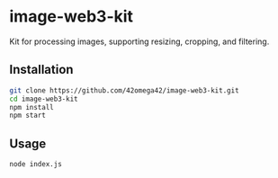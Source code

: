 # image-web3-kit

Kit for processing images, supporting resizing, cropping, and filtering.

## Installation

```bash
git clone https://github.com/42omega42/image-web3-kit.git
cd image-web3-kit
npm install
npm start
```

## Usage
```bash
node index.js
```
